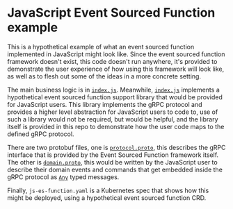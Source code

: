 # JavaScript Event Sourced Function example

This is a hypothetical example of what an event sourced function implemented in JavaScript might look like. Since the event sourced function framework doesn't exist, this code doesn't run anywhere, it's provided to demonstrate the user experience of how using this framework will look like, as well as to flesh out some of the ideas in a more concrete setting.

The main business logic is in [`index.js`](index.js). Meanwhile, [`index.js`](library.js) implements a hypothetical event sourced function support library that would be provided for JavaScript users. This library implements the gRPC protocol and provides a higher level abstraction for JavaScript users to code to, use of such a library would not be required, but would be helpful, and the library itself is provided in this repo to demonstrate how the user code maps to the defined gRPC protocol.

There are two protobuf files, one is [`protocol.proto`](protocol.proto), this describes the gRPC interface that is provided by the Event Sourced Function framework itself. The other is [`domain.proto`](domain.proto), this would be written by the JavaScript user to describe their domain events and commands that get embedded inside the gRPC protocol as [`Any`](https://developers.google.com/protocol-buffers/docs/proto3#any) typed messages.

Finally, `js-es-function.yaml` is a Kubernetes spec that shows how this might be deployed, using a hypothetical event sourced function CRD.